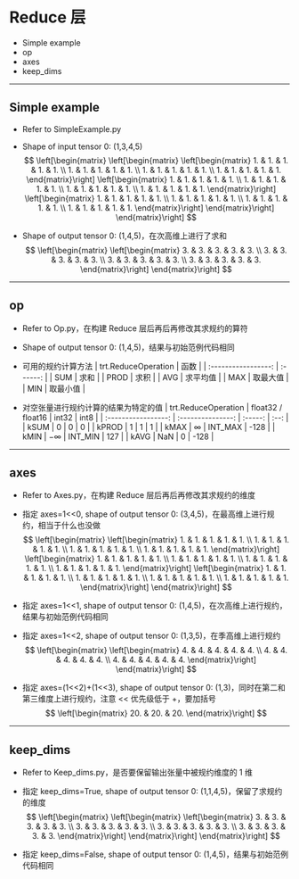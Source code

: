 # Reduce 层
+ Simple example
+ op
+ axes
+ keep_dims

---
## Simple example
+ Refer to SimpleExample.py

+ Shape of input tensor 0: (1,3,4,5)
$$
\left[\begin{matrix}
    \left[\begin{matrix}
        \left[\begin{matrix}
            1. & 1. & 1. & 1. & 1. \\
            1. & 1. & 1. & 1. & 1. \\
            1. & 1. & 1. & 1. & 1. \\
            1. & 1. & 1. & 1. & 1.
        \end{matrix}\right]
        \left[\begin{matrix}
            1. & 1. & 1. & 1. & 1. \\
            1. & 1. & 1. & 1. & 1. \\
            1. & 1. & 1. & 1. & 1. \\
            1. & 1. & 1. & 1. & 1.
        \end{matrix}\right]
        \left[\begin{matrix}
            1. & 1. & 1. & 1. & 1. \\
            1. & 1. & 1. & 1. & 1. \\
            1. & 1. & 1. & 1. & 1. \\
            1. & 1. & 1. & 1. & 1.
        \end{matrix}\right]
    \end{matrix}\right]
\end{matrix}\right]
$$

+ Shape of output tensor 0: (1,4,5)，在次高维上进行了求和
$$
\left[\begin{matrix}
    \left[\begin{matrix}
        3. & 3. & 3. & 3. & 3. \\
        3. & 3. & 3. & 3. & 3. \\
        3. & 3. & 3. & 3. & 3. \\
        3. & 3. & 3. & 3. & 3.
    \end{matrix}\right]
\end{matrix}\right]
$$

---

## op
+ Refer to Op.py，在构建 Reduce 层后再后再修改其求规约的算符

+ Shape of output tensor 0: (1,4,5)，结果与初始范例代码相同

+ 可用的规约计算方法
| trt.ReduceOperation |   函数   |
| :-----------------: | :------: |
|         SUM         |   求和   |
|        PROD         |   求积   |
|         AVG         | 求平均值 |
|         MAX         | 取最大值 |
|         MIN         | 取最小值 |

+ 对空张量进行规约计算的结果为特定的值
| trt.ReduceOperation | float32 / float16 |  int32  | int8 |
| :-----------------: | :---------------: | :-----: | :--: |
|        kSUM         |         0         |    0    |  0   |
|        kPROD        |         1         |    1    |  1   |
|        kMAX         |     $\infty$      | INT_MAX | -128 |
|        kMIN         |     $-\infty$     | INT_MIN | 127  |
|        kAVG         |        NaN        |    0    | -128 |


---

## axes
+ Refer to Axes.py，在构建 Reduce 层后再后再修改其求规约的维度

+ 指定 axes=1<<0, shape of output tensor 0: (3,4,5)，在最高维上进行规约，相当于什么也没做
$$
\left[\begin{matrix}
    \left[\begin{matrix}
        1. & 1. & 1. & 1. & 1. \\
        1. & 1. & 1. & 1. & 1. \\
        1. & 1. & 1. & 1. & 1. \\
        1. & 1. & 1. & 1. & 1.
    \end{matrix}\right]
    \left[\begin{matrix}
        1. & 1. & 1. & 1. & 1. \\
        1. & 1. & 1. & 1. & 1. \\
        1. & 1. & 1. & 1. & 1. \\
        1. & 1. & 1. & 1. & 1.
    \end{matrix}\right]
    \left[\begin{matrix}
        1. & 1. & 1. & 1. & 1. \\
        1. & 1. & 1. & 1. & 1. \\
        1. & 1. & 1. & 1. & 1. \\
        1. & 1. & 1. & 1. & 1.
    \end{matrix}\right]
\end{matrix}\right]
$$

+ 指定 axes=1<<1, shape of output tensor 0: (1,4,5)，在次高维上进行规约，结果与初始范例代码相同

+ 指定 axes=1<<2, shape of output tensor 0: (1,3,5)，在季高维上进行规约
$$
\left[\begin{matrix}
    \left[\begin{matrix}
        4. & 4. & 4. & 4. & 4. \\
        4. & 4. & 4. & 4. & 4. \\
        4. & 4. & 4. & 4. & 4.
    \end{matrix}\right]
\end{matrix}\right]
$$

+ 指定 axes=(1<<2)+(1<<3), shape of output tensor 0: (1,3)，同时在第二和第三维度上进行规约，注意 << 优先级低于 +，要加括号
$$
\left[\begin{matrix}
    20. & 20. & 20.
\end{matrix}\right]
$$

---

## keep_dims
+ Refer to Keep_dims.py，是否要保留输出张量中被规约维度的 1 维

+ 指定 keep_dims=True, shape of output tensor 0: (1,1,4,5)，保留了求规约的维度
$$
\left[\begin{matrix}
    \left[\begin{matrix}
        \left[\begin{matrix}
            3. & 3. & 3. & 3. & 3. \\
            3. & 3. & 3. & 3. & 3. \\
            3. & 3. & 3. & 3. & 3. \\
            3. & 3. & 3. & 3. & 3.
        \end{matrix}\right]
    \end{matrix}\right]
\end{matrix}\right]
$$

+ 指定 keep_dims=False, shape of output tensor 0: (1,4,5)，结果与初始范例代码相同
